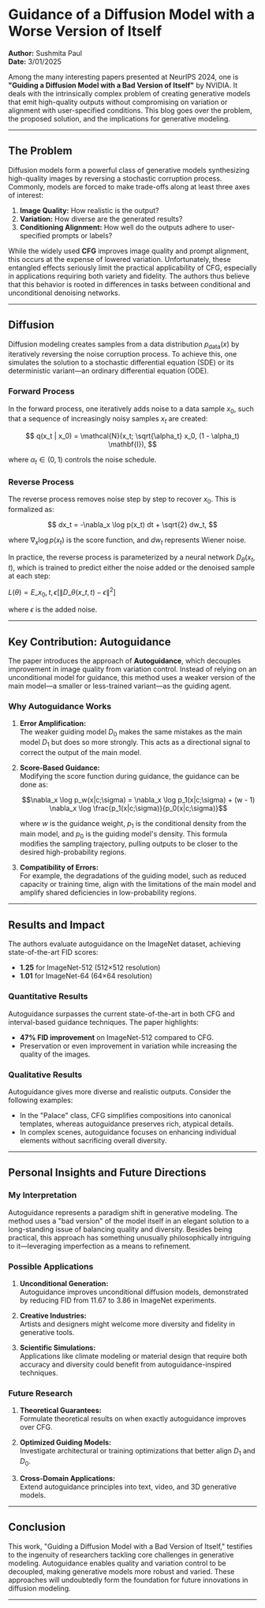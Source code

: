 # Guidance of a Diffusion Model with a Worse Version of Itself

**Author:** Sushmita Paul  
**Date:** 3/01/2025

Among the many interesting papers presented at NeurIPS 2024, one is **"Guiding a Diffusion Model with a Bad Version of Itself"** by NVIDIA. It deals with the intrinsically complex problem of creating generative models that emit high-quality outputs without compromising on variation or alignment with user-specified conditions. This blog goes over the problem, the proposed solution, and the implications for generative modeling.

---

## The Problem

Diffusion models form a powerful class of generative models synthesizing high-quality images by reversing a stochastic corruption process. Commonly, models are forced to make trade-offs along at least three axes of interest:

1. **Image Quality:** How realistic is the output?  
2. **Variation:** How diverse are the generated results?  
3. **Conditioning Alignment:** How well do the outputs adhere to user-specified prompts or labels?  

While the widely used **CFG** improves image quality and prompt alignment, this occurs at the expense of lowered variation. Unfortunately, these entangled effects seriously limit the practical applicability of CFG, especially in applications requiring both variety and fidelity. The authors thus believe that this behavior is rooted in differences in tasks between conditional and unconditional denoising networks.

---

## Diffusion

Diffusion modeling creates samples from a data distribution $p_{\text{data}}(x)$ by iteratively reversing the noise corruption process. To achieve this, one simulates the solution to a stochastic differential equation (SDE) or its deterministic variant—an ordinary differential equation (ODE).

### Forward Process

In the forward process, one iteratively adds noise to a data sample $x_0$, such that a sequence of increasingly noisy samples $x_t$ are created:

$$
q(x_t | x_0) = \mathcal{N}(x_t; \sqrt{\alpha_t} x_0, (1 - \alpha_t) \mathbf{I}),
$$

where $\alpha_t \in (0, 1)$ controls the noise schedule.

### Reverse Process

The reverse process removes noise step by step to recover $x_0$. This is formalized as:

$$
dx_t = -\nabla_x \log p(x_t) dt + \sqrt{2} dw_t,
$$

where $\nabla_x \log p(x_t)$ is the score function, and $dw_t$ represents Wiener noise.

In practice, the reverse process is parameterized by a neural network $D_\theta(x_t, t)$, which is trained to predict either the noise added or the denoised sample at each step:

$L(\theta) = E\_{x_0, t, \epsilon} [ \|D\_\theta(x\_t, t) - \epsilon\|^2 ]$

where $\epsilon$ is the added noise.

---

## Key Contribution: Autoguidance

The paper introduces the approach of **Autoguidance**, which decouples improvement in image quality from variation control. Instead of relying on an unconditional model for guidance, this method uses a weaker version of the main model—a smaller or less-trained variant—as the guiding agent.

### Why Autoguidance Works

1. **Error Amplification:**  
   The weaker guiding model $D_0$ makes the same mistakes as the main model $D_1$ but does so more strongly. This acts as a directional signal to correct the output of the main model.

2. **Score-Based Guidance:**  
   Modifying the score function during guidance, the guidance can be done as:

   $$\nabla_x \log p_w(x|c;\sigma) = \nabla_x \log p_1(x|c;\sigma) + (w - 1) \nabla_x \log \frac{p_1(x|c;\sigma)}{p_0(x|c;\sigma)}$$

   where $w$ is the guidance weight, $p_1$ is the conditional density from the main model, and $p_0$ is the guiding model's density. This formula modifies the sampling trajectory, pulling outputs to be closer to the desired high-probability regions.

3. **Compatibility of Errors:**  
   For example, the degradations of the guiding model, such as reduced capacity or training time, align with the limitations of the main model and amplify shared deficiencies in low-probability regions.

---

## Results and Impact

The authors evaluate autoguidance on the ImageNet dataset, achieving state-of-the-art FID scores:

- **1.25** for ImageNet-512 (512×512 resolution)  
- **1.01** for ImageNet-64 (64×64 resolution)  

### Quantitative Results

Autoguidance surpasses the current state-of-the-art in both CFG and interval-based guidance techniques. The paper highlights:

- **47% FID improvement** on ImageNet-512 compared to CFG.  
- Preservation or even improvement in variation while increasing the quality of the images.

### Qualitative Results

Autoguidance gives more diverse and realistic outputs. Consider the following examples:

- In the "Palace" class, CFG simplifies compositions into canonical templates, whereas autoguidance preserves rich, atypical details.  
- In complex scenes, autoguidance focuses on enhancing individual elements without sacrificing overall diversity.

---

## Personal Insights and Future Directions

### My Interpretation

Autoguidance represents a paradigm shift in generative modeling. The method uses a "bad version" of the model itself in an elegant solution to a long-standing issue of balancing quality and diversity. Besides being practical, this approach has something unusually philosophically intriguing to it—leveraging imperfection as a means to refinement.

### Possible Applications

1. **Unconditional Generation:**  
   Autoguidance improves unconditional diffusion models, demonstrated by reducing FID from 11.67 to 3.86 in ImageNet experiments.

2. **Creative Industries:**  
   Artists and designers might welcome more diversity and fidelity in generative tools.

3. **Scientific Simulations:**  
   Applications like climate modeling or material design that require both accuracy and diversity could benefit from autoguidance-inspired techniques.

### Future Research

1. **Theoretical Guarantees:**  
   Formulate theoretical results on when exactly autoguidance improves over CFG.

2. **Optimized Guiding Models:**  
   Investigate architectural or training optimizations that better align $D_1$ and $D_0$.

3. **Cross-Domain Applications:**  
   Extend autoguidance principles into text, video, and 3D generative models.

---

## Conclusion

This work, "Guiding a Diffusion Model with a Bad Version of Itself," testifies to the ingenuity of researchers tackling core challenges in generative modeling. Autoguidance enables quality and variation control to be decoupled, making generative models more robust and varied. These approaches will undoubtedly form the foundation for future innovations in diffusion modeling.

---
